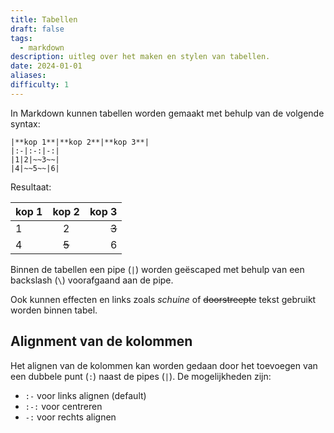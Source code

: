 ```yaml
---
title: Tabellen
draft: false
tags:
  - markdown
description: uitleg over het maken en stylen van tabellen.
date: 2024-01-01
aliases: 
difficulty: 1
---
```

In Markdown kunnen tabellen worden gemaakt met behulp van de volgende syntax:

```
|**kop 1**|**kop 2**|**kop 3**|
|:-|:-:|-:|
|1|2|~~3~~|
|4|~~5~~|6|
```

Resultaat:

| **kop 1** | **kop 2** | **kop 3** |
| :-------- | :-------: | --------: |
| 1         |     2     |     ~~3~~ |
| 4         |   ~~5~~   |         6 |

Binnen de tabellen een pipe (`|`) worden geëscaped met behulp van een backslash (`\`) voorafgaand aan de pipe.

Ook kunnen effecten en links zoals *schuine* of ~~doorstreepte~~ tekst gebruikt worden binnen tabel.
## Alignment van de kolommen

Het alignen van de kolommen kan worden gedaan door het toevoegen van een dubbele punt (`:`) naast de pipes (`|`). De mogelijkheden zijn: 
- `:-` voor links alignen (default)
- `:-:` voor centreren 
- `-:` voor rechts alignen
